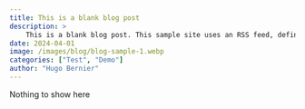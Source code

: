 ```yaml
---
title: This is a blank blog post
description: >
    This is a blank blog post. This sample site uses an RSS feed, defined by the blog-feed partial. If you'd prefer to have your own blog posts, use the blog partial
date: 2024-04-01
image: /images/blog/blog-sample-1.webp
categories: ["Test", "Demo"]
author: "Hugo Bernier"
---
```

Nothing to show here